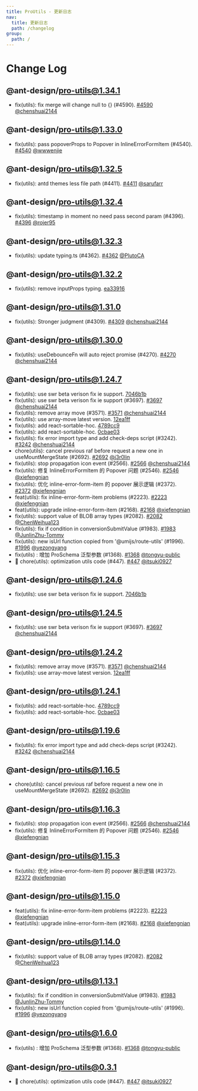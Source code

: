 ```yaml
---
title: ProUtils - 更新日志
nav:
  title: 更新日志
  path: /changelog
group:
  path: /
---
```


# Change Log

## @ant-design/pro-utils@1.34.1

- fix(utils): fix merge will change null to {} (#4590). [#4590](https://github.com/ant-design/pro-components/pull/#4590) [@chenshuai2144](https://github.com/chenshuai2144)

## @ant-design/pro-utils@1.33.0

- fix(utils): pass popoverProps to Popover in InlineErrorFormItem (#4540). [#4540](https://github.com/ant-design/pro-components/pull/#4540) [@wwwenjie](https://github.com/wwwenjie)

## @ant-design/pro-utils@1.32.5

- fix(utils): antd themes less file path (#4411). [#4411](https://github.com/ant-design/pro-components/pull/#4411) [@sarufarr](https://github.com/sarufarr)

## @ant-design/pro-utils@1.32.4

- fix(utils): timestamp in moment no need pass second param (#4396). [#4396](https://github.com/ant-design/pro-components/pull/#4396) [@rojer95](https://github.com/rojer95)

## @ant-design/pro-utils@1.32.3

- fix(utils): update typing.ts (#4362). [#4362](https://github.com/ant-design/pro-components/pull/#4362) [@PlutoCA](https://github.com/PlutoCA)

## @ant-design/pro-utils@1.32.2

- fix(utils): remove inputProps typing. [ea33916](https://github.com/ant-design/pro-components/commit/ea33916)

## @ant-design/pro-utils@1.31.0

- fix(utils): Stronger judgment (#4309). [#4309](https://github.com/ant-design/pro-components/pull/#4309) [@chenshuai2144](https://github.com/chenshuai2144)

## @ant-design/pro-utils@1.30.0

- fix(utils): useDebounceFn will auto reject promise (#4270). [#4270](https://github.com/ant-design/pro-components/pull/#4270) [@chenshuai2144](https://github.com/chenshuai2144)

## @ant-design/pro-utils@1.24.7

- fix(utils): use swr beta verison fix ie support. [7046b1b](https://github.com/ant-design/pro-components/commit/7046b1b)
- fix(utils): use swr beta verison fix ie support (#3697). [#3697](https://github.com/ant-design/pro-components/pull/#3697) [@chenshuai2144](https://github.com/chenshuai2144)
- fix(utils): remove array move (#3571). [#3571](https://github.com/ant-design/pro-components/pull/#3571) [@chenshuai2144](https://github.com/chenshuai2144)
- fix(utils): use array-move latest version. [12ea1ff](https://github.com/ant-design/pro-components/commit/12ea1ff)
- fix(utils): add react-sortable-hoc. [4789cc9](https://github.com/ant-design/pro-components/commit/4789cc9)
- fix(utils): add react-sortable-hoc. [0cbae03](https://github.com/ant-design/pro-components/commit/0cbae03)
- fix(utils): fix error import type and add check-deps script (#3242). [#3242](https://github.com/ant-design/pro-components/pull/#3242) [@chenshuai2144](https://github.com/chenshuai2144)
- chore(utils): cancel previous raf before request a new one in useMountMergeState (#2692). [#2692](https://github.com/ant-design/pro-components/pull/#2692) [@j3r0lin](https://github.com/j3r0lin)
- fix(utils): stop propagation icon event (#2566). [#2566](https://github.com/ant-design/pro-components/pull/#2566) [@chenshuai2144](https://github.com/chenshuai2144)
- fix(utils): 修复 InlineErrorFormItem 的 Popover 问题 (#2546). [#2546](https://github.com/ant-design/pro-components/pull/#2546) [@xiefengnian](https://github.com/xiefengnian)
- fix(utils): 优化 inline-error-form-item 的 popover 展示逻辑 (#2372). [#2372](https://github.com/ant-design/pro-components/pull/#2372) [@xiefengnian](https://github.com/xiefengnian)
- feat(utils): fix inline-error-form-item problems (#2223). [#2223](https://github.com/ant-design/pro-components/pull/#2223) [@xiefengnian](https://github.com/xiefengnian)
- feat(utils): upgrade inline-error-form-item (#2168). [#2168](https://github.com/ant-design/pro-components/pull/#2168) [@xiefengnian](https://github.com/xiefengnian)
- fix(utils): support value of BLOB array types (#2082). [#2082](https://github.com/ant-design/pro-components/pull/#2082) [@ChenWeihua123](https://github.com/ChenWeihua123)
- fix(utils): fix if condition in conversionSubmitValue (#1983). [#1983](https://github.com/ant-design/pro-components/pull/#1983) [@JunlinZhu-Tommy](https://github.com/JunlinZhu-Tommy)
- fix(utils): new isUrl function copied from '@umijs/route-utils' (#1996). [#1996](https://github.com/ant-design/pro-components/pull/#1996) [@yezongyang](https://github.com/yezongyang)
- fix(utils) : 增加 ProSchema 泛型参数 (#1368). [#1368](https://github.com/ant-design/pro-components/pull/#1368) [@tongyu-public](https://github.com/tongyu-public)
- 🎨 chore(utils): optimization utils code (#447). [#447](https://github.com/ant-design/pro-components/pull/#447) [@itsuki0927](https://github.com/itsuki0927)

## @ant-design/pro-utils@1.24.6

- fix(utils): use swr beta verison fix ie support. [7046b1b](https://github.com/ant-design/pro-components/commit/7046b1b)

## @ant-design/pro-utils@1.24.5

- fix(utils): use swr beta verison fix ie support (#3697). [#3697](https://github.com/ant-design/pro-components/pull/#3697) [@chenshuai2144](https://github.com/chenshuai2144)

## @ant-design/pro-utils@1.24.2

- fix(utils): remove array move (#3571). [#3571](https://github.com/ant-design/pro-components/pull/#3571) [@chenshuai2144](https://github.com/chenshuai2144)
- fix(utils): use array-move latest version. [12ea1ff](https://github.com/ant-design/pro-components/commit/12ea1ff)

## @ant-design/pro-utils@1.24.1

- fix(utils): add react-sortable-hoc. [4789cc9](https://github.com/ant-design/pro-components/commit/4789cc9)
- fix(utils): add react-sortable-hoc. [0cbae03](https://github.com/ant-design/pro-components/commit/0cbae03)

## @ant-design/pro-utils@1.19.6

- fix(utils): fix error import type and add check-deps script (#3242). [#3242](https://github.com/ant-design/pro-components/pull/#3242) [@chenshuai2144](https://github.com/chenshuai2144)

## @ant-design/pro-utils@1.16.5

- chore(utils): cancel previous raf before request a new one in useMountMergeState (#2692). [#2692](https://github.com/ant-design/pro-components/pull/#2692) [@j3r0lin](https://github.com/j3r0lin)

## @ant-design/pro-utils@1.16.3

- fix(utils): stop propagation icon event (#2566). [#2566](https://github.com/ant-design/pro-components/pull/#2566) [@chenshuai2144](https://github.com/chenshuai2144)
- fix(utils): 修复 InlineErrorFormItem 的 Popover 问题 (#2546). [#2546](https://github.com/ant-design/pro-components/pull/#2546) [@xiefengnian](https://github.com/xiefengnian)

## @ant-design/pro-utils@1.15.3

- fix(utils): 优化 inline-error-form-item 的 popover 展示逻辑 (#2372). [#2372](https://github.com/ant-design/pro-components/pull/#2372) [@xiefengnian](https://github.com/xiefengnian)

## @ant-design/pro-utils@1.15.0

- feat(utils): fix inline-error-form-item problems (#2223). [#2223](https://github.com/ant-design/pro-components/pull/#2223) [@xiefengnian](https://github.com/xiefengnian)
- feat(utils): upgrade inline-error-form-item (#2168). [#2168](https://github.com/ant-design/pro-components/pull/#2168) [@xiefengnian](https://github.com/xiefengnian)

## @ant-design/pro-utils@1.14.0

- fix(utils): support value of BLOB array types (#2082). [#2082](https://github.com/ant-design/pro-components/pull/#2082) [@ChenWeihua123](https://github.com/ChenWeihua123)

## @ant-design/pro-utils@1.13.1

- fix(utils): fix if condition in conversionSubmitValue (#1983). [#1983](https://github.com/ant-design/pro-components/pull/#1983) [@JunlinZhu-Tommy](https://github.com/JunlinZhu-Tommy)
- fix(utils): new isUrl function copied from '@umijs/route-utils' (#1996). [#1996](https://github.com/ant-design/pro-components/pull/#1996) [@yezongyang](https://github.com/yezongyang)

## @ant-design/pro-utils@1.6.0

- fix(utils) : 增加 ProSchema 泛型参数 (#1368). [#1368](https://github.com/ant-design/pro-components/pull/#1368) [@tongyu-public](https://github.com/tongyu-public)

## @ant-design/pro-utils@0.3.1

- 🎨 chore(utils): optimization utils code (#447). [#447](https://github.com/ant-design/pro-components/pull/#447) [@itsuki0927](https://github.com/itsuki0927)
